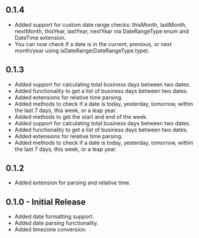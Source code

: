 ## 0.1.4
- Added support for custom date range checks: thisMonth, lastMonth, nextMonth, thisYear, lastYear, nextYear via DateRangeType enum and DateTime extension.
- You can now check if a date is in the current, previous, or next month/year using isDateRange(DateRangeType.type).

## 0.1.3
- Added support for calculating total business days between two dates.
- Added functionality to get a list of business days between two dates.
- Added extensions for relative time parsing.
- Added methods to check if a date is today, yesterday, tomorrow, within the last 7 days, this week, or a leap year.
- Added methods to get the start and end of the week.
- Added support for calculating total business days between two dates.
- Added functionality to get a list of business days between two dates.
- Added extensions for relative time parsing.
- Added methods to check if a date is today, yesterday, tomorrow, within the last 7 days, this week, or a leap year.

## 0.1.2
- Added extension for parsing and relative time.

## 0.1.0 - Initial Release
- Added date formatting support.
- Added date parsing functionality.
- Added timezone conversion.